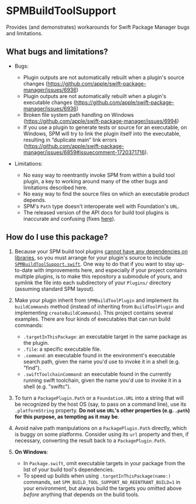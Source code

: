 # SPMBuildToolSupport
Provides (and demonstrates) workarounds for Swift Package Manager bugs and limitations.

## What bugs and limitations?

- Bugs:
  - Plugin outputs are not automatically rebuilt when a plugin's source changes
    (https://github.com/apple/swift-package-manager/issues/6936)
  - Plugin outputs are not automatically rebuilt when a plugin's executable changes
    (https://github.com/apple/swift-package-manager/issues/6936)
  - Broken file system path handling on Windows
    (https://github.com/apple/swift-package-manager/issues/6994)
  - If you use a plugin to generate tests or source for an executable, on Windows, SPM will try to
    link the plugin itself into the executable, resulting in “duplicate main” link errors
    (https://github.com/apple/swift-package-manager/issues/6859#issuecomment-1720371716).

- Limitations:

  - No easy way to reentrantly invoke SPM from within a build tool plugin, a key to working around
    many of the other bugs and limitations described here.
  - No easy way to find the source files on which an executable product depends.
  - SPM's `Path` type doesn't interoperate well with Foundation's `URL`.
  - The released version of the API docs for build tool plugins is inaccurate and confusing (fixes
    [here](https://github.com/apple/swift-package-manager/pull/6941/files)).

## How do I use this package?

1. Because your SPM build tool plugins [cannot have any dependencies on
   libraries](https://forums.swift.org/t/difficulty-sharing-code-between-swift-package-manager-plugins/61690/10),
   so you must arrange for your plugin's source to include
   [`SPMBuildToolSupport.swift`](SPMBuildToolSupport.swift).  One way to do that if you want to stay
   up-to-date with improvements here, and especially if your project contains multiple plugins, is
   to make this repository a submodule of yours, and symlink the file into each subdirectory of your
   `Plugins/` directory (assuming standard SPM layout).

2. Make your plugin inherit from `SPMBuildToolPlugin` and implement its `buildCommands` method
   (instead of inheriting from `BuildToolPlugin` and implementing `createBuildCommands`).  This
   project contains several examples.  There are four kinds of executables that can run build
   commands:

   - `.targetInThisPackage`: an executable target in the same package as the plugin.
   - `.file`: a specific executable file.
   - `.command`: an executable found in the environment's executable search path,
     given the name you'd use to invoke it in a shell (e.g. "find").
   - `.swiftToolchainCommand`: an executable found in the currently running swift toolchain, given
     the name you'd use to invoke it in a shell (e.g. "swiftc").

3. To turn a `PackagePlugin.Path` or a `Foundation.URL` into a string that will be recognized by the
   host OS (say, to pass on a command line), use its `.platformString` property.  **Do not use
   `URL`'s other properties (e.g. `.path`) for this purpose, as tempting as it may be**.

4. Avoid naïve path manipulations on a `PackagePlugin.Path` directly, which is buggy on some
   platforms.  Consider using its `url` property and then, if necessary, converting the result back
   to a `PackagePlugin.Path`.
   
5. **On Windows**:
   - In `Package.swift`, omit executable targets in your package from the list of your build tool's
     dependencies.
   - To speed up builds when using `.targetInThisPackage(name:)` commands, set
     `SPM_BUILD_TOOL_SUPPORT_NO_REENTRANT_BUILD=1` in your environment, but always build the targets
     you omitted above *before* anything that depends on the build tools.
